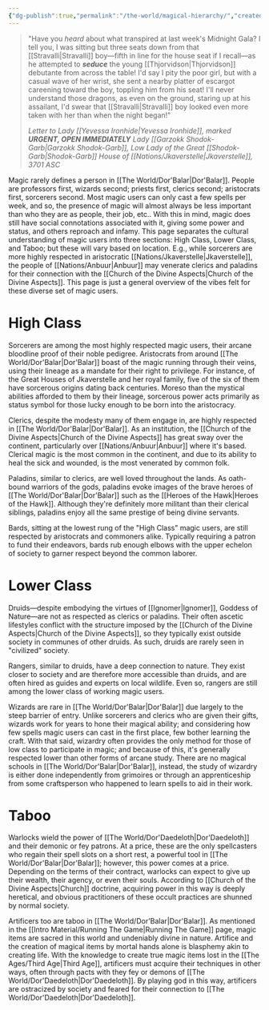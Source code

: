 ```yaml
---
{"dg-publish":true,"permalink":"/the-world/magical-hierarchy/","created":"2025-10-20T17:40:23.969-04:00","updated":"2025-10-25T19:27:25.790-04:00"}
---
```


> "Have you *heard* about what transpired at last week's Midnight Gala? I tell you, I was sitting but three seats down from that [[Stravalli\|Stravalli]] boy—fifth in line for the house seat if I recall—as he attempted to ***seduce*** the young [[Thjorvidson\|Thjorvidson]] debutante from across the table! I'd say I pity the poor girl, but with a casual wave of her wrist, she sent a nearby platter of escargot careening toward the boy, toppling him from his seat! I'll never understand those dragons, as even on the ground, staring up at his assailant, I'd swear that [[Stravalli\|Stravalli]] boy looked even more taken with her than when the night began!"
> 
> *Letter to Lady [[Yevessa Ironhide\|Yevessa Ironhide]], marked **URGENT, OPEN IMMEDIATELY***
> *Lady [[Garzokk Shodok-Garb\|Garzokk Shodok-Garb]], Low Lady of the Great [[Shodok-Garb\|Shodok-Garb]] House of [[Nations/Jkaverstelle\|Jkaverstelle]], 3701 ASC* 

Magic rarely defines a person in [[The World/Dor'Balar\|Dor'Balar]]. People are professors first, wizards second; priests first, clerics second; aristocrats first, sorcerers second. Most magic users can only cast a few spells per week, and so, the presence of magic will almost always be less important than who they are as people, their job, etc.. With this in mind, magic does still have social connotations associated with it, giving some power and status, and others reproach and infamy. This page separates the cultural understanding of magic users into three sections: High Class, Lower Class, and Taboo; but these will vary based on location. E.g., while sorcerers are more highly respected in aristocratic [[Nations/Jkaverstelle\|Jkaverstelle]], the people of [[Nations/Anbuur\|Anbuur]] may venerate clerics and paladins for their connection with the [[Church of the Divine Aspects\|Church of the Divine Aspects]]. This page is just a general overview of the vibes felt for these diverse set of magic users.
# High Class

Sorcerers are among the most highly respected magic users, their arcane bloodline proof of their noble pedigree. Aristocrats from around [[The World/Dor'Balar\|Dor'Balar]] boast of the magic running through their veins, using their lineage as a mandate for their right to privilege. For instance, of the Great Houses of Jkaverstelle and her royal family, five of the six of them have sorcerous origins dating back centuries. Moreso than the mystical abilities afforded to them by their lineage, sorcerous power acts primarily as status symbol for those lucky enough to be born into the aristocracy.

Clerics, despite the modesty many of them engage in, are highly respected in [[The World/Dor'Balar\|Dor'Balar]]. As an institution, the [[Church of the Divine Aspects\|Church of the Divine Aspects]] has great sway over the continent, particularly over [[Nations/Anbuur\|Anbuur]] where it's based. Clerical magic is the most common in the continent, and due to its ability to heal the sick and wounded, is the most venerated by common folk.

Paladins, similar to clerics, are well loved throughout the lands. As oath-bound warriors of the gods, paladins evoke images of the brave heroes of [[The World/Dor'Balar\|Dor'Balar]] such as the [[Heroes of the Hawk\|Heroes of the Hawk]]. Although they're definitely more militant than their clerical siblings, paladins enjoy all the same prestige of being divine servants.

Bards, sitting at the lowest rung of the "High Class" magic users, are still respected by aristocrats and commoners alike. Typically requiring a patron to fund their endeavors, bards rub enough elbows with the upper echelon of society to garner respect beyond the common laborer. 
# Lower Class

Druids—despite embodying the virtues of [[Ignomer\|Ignomer]], Goddess of Nature—are not as respected as clerics or paladins. Their often ascetic lifestyles conflict with the structure imposed by the [[Church of the Divine Aspects\|Church of the Divine Aspects]], so they typically exist outside society in communes of other druids. As such, druids are rarely seen in "civilized" society.

Rangers, similar to druids, have a deep connection to nature. They exist closer to society and are therefore more accessible than druids, and are often hired as guides and experts on local wildlife. Even so, rangers are still among the lower class of working magic users. 

Wizards are rare in [[The World/Dor'Balar\|Dor'Balar]] due largely to the steep barrier of entry. Unlike sorcerers and clerics who are given their gifts, wizards work for years to hone their magical ability; and considering how few spells magic users can cast in the first place, few bother learning the craft. With that said, wizardry often provides the only method for those of low class to participate in magic; and because of this, it's generally respected lower than other forms of arcane study. There are no magical schools in [[The World/Dor'Balar\|Dor'Balar]], instead, the study of wizardry is either done independently from grimoires or through an apprenticeship from some craftsperson who happened to learn spells to aid in their work.
# Taboo

Warlocks wield the power of [[The World/Dor'Daedeloth\|Dor'Daedeloth]] and their demonic or fey patrons. At a price, these are the only spellcasters who regain their spell slots on a short rest, a powerful tool in [[The World/Dor'Balar\|Dor'Balar]]; however, this power comes at a price. Depending on the terms of their contract, warlocks can expect to give up their wealth, their agency, or even their souls. According to [[Church of the Divine Aspects\|Church]] doctrine, acquiring power in this way is deeply heretical, and obvious practitioners of these occult practices are shunned by normal society.

Artificers too are taboo in [[The World/Dor'Balar\|Dor'Balar]]. As mentioned in the [[Intro Material/Running The Game\|Running The Game]] page, magic items are sacred in this world and undeniably divine in nature. Artifice and the creation of magical items by mortal hands alone is blasphemy akin to creating life. With the knowledge to create true magic items lost in the [[The Ages/Third Age\|Third Age]], artificers must acquire their techniques in other ways, often through pacts with they fey or demons of [[The World/Dor'Daedeloth\|Dor'Daedeloth]]. By playing god in this way, artificers are ostracized by society and feared for their connection to [[The World/Dor'Daedeloth\|Dor'Daedeloth]].